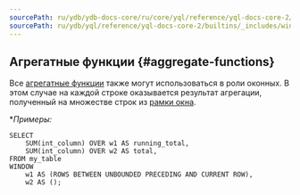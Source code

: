 ```yaml
---
sourcePath: ru/ydb/ydb-docs-core/ru/core/yql/reference/yql-docs-core-2/builtins/_includes/window/aggregate.md
sourcePath: ru/ydb/yql/reference/yql-docs-core-2/builtins/_includes/window/aggregate.md
---
```


## Агрегатные функции {#aggregate-functions}

Все [агрегатные функции](../../aggregation.md) также могут использоваться в роли оконных.
В этом случае на каждой строке оказывается результат агрегации, полученный на множестве строк из [рамки окна](../../../syntax/window.md#frame).

**Примеры:*
``` yql
SELECT
    SUM(int_column) OVER w1 AS running_total,
    SUM(int_column) OVER w2 AS total,
FROM my_table
WINDOW
    w1 AS (ROWS BETWEEN UNBOUNDED PRECEDING AND CURRENT ROW),
    w2 AS ();
```
